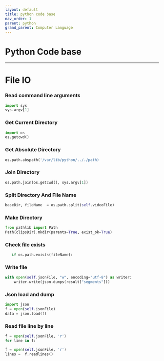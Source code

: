 ```yaml
---
layout: default
title: python code base
nav_order: 1 
parent: python
grand_parent: Computer Language
---
```


# Python Code base
---

# File IO

### Read command line arguments

```python
import sys
sys.argv[1]
```

### Get Current Directory

```python
import os
os.getcwd()
```

### Get Absolute Directory

```python
os.path.abspath('/var/lib/python/.././path)
```

### Join Directory

```python
os.path.join(os.getcwd(), sys.argv[1])
```

### Split Directory And File Name

```python
baseDir, fileName  = os.path.split(self.videoFile)
```


### Make Directory

```python
from pathlib import Path
Path(clipsDir).mkdir(parents=True, exist_ok=True)
```

### Check file exists

```python
   if os.path.exists(fileName):
```

### Write file 

```python
with open(self.jsonFile, "w", encoding="utf-8") as writer:
    writer.write(json.dumps(result["segments"]))
```

### Json load and dump

```python
import json 
f = open(self.jsonFile)
data = json.load(f)
```

### Read file line by line

```python
f = open(self.jsonFile, 'r')
for line in f:    
```

```python
f = open(self.jsonFile, 'r')
lines =  f.readlines()
```

